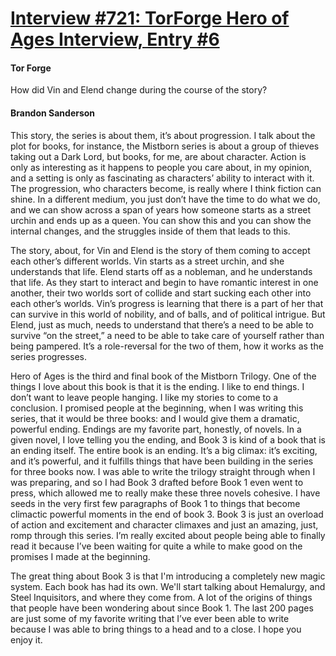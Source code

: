 # [Interview #721: TorForge Hero of Ages Interview, Entry #6](https://www.theoryland.com/intvmain.php?i=721#6)

#### Tor Forge

How did Vin and Elend change during the course of the story?

#### Brandon Sanderson

This story, the series is about them, it’s about progression. I talk about the plot for books, for instance, the Mistborn series is about a group of thieves taking out a Dark Lord, but books, for me, are about character. Action is only as interesting as it happens to people you care about, in my opinion, and a setting is only as fascinating as characters’ ability to interact with it. The progression, who characters become, is really where I think fiction can shine. In a different medium, you just don’t have the time to do what we do, and we can show across a span of years how someone starts as a street urchin and ends up as a queen. You can show this and you can show the internal changes, and the struggles inside of them that leads to this.

The story, about, for Vin and Elend is the story of them coming to accept each other’s different worlds. Vin starts as a street urchin, and she understands that life. Elend starts off as a nobleman, and he understands that life. As they start to interact and begin to have romantic interest in one another, their two worlds sort of collide and start sucking each other into each other’s worlds. Vin’s progress is learning that there is a part of her that can survive in this world of nobility, and of balls, and of political intrigue. But Elend, just as much, needs to understand that there’s a need to be able to survive “on the street,” a need to be able to take care of yourself rather than being pampered. It’s a role-reversal for the two of them, how it works as the series progresses.

Hero of Ages is the third and final book of the Mistborn Trilogy. One of the things I love about this book is that it is the ending. I like to end things. I don’t want to leave people hanging. I like my stories to come to a conclusion. I promised people at the beginning, when I was writing this series, that it would be three books: and I would give them a dramatic, powerful ending. Endings are my favorite part, honestly, of novels. In a given novel, I love telling you the ending, and Book 3 is kind of a book that is an ending itself. The entire book is an ending. It’s a big climax: it’s exciting, and it’s powerful, and it fulfills things that have been building in the series for three books now. I was able to write the trilogy straight through when I was preparing, and so I had Book 3 drafted before Book 1 even went to press, which allowed me to really make these three novels cohesive. I have seeds in the very first few paragraphs of Book 1 to things that become climactic powerful moments in the end of book 3. Book 3 is just an overload of action and excitement and character climaxes and just an amazing, just, romp through this series. I’m really excited about people being able to finally read it because I’ve been waiting for quite a while to make good on the promises I made at the beginning.

The great thing about Book 3 is that I'm introducing a completely new magic system. Each book has had its own. We'll start talking about Hemalurgy, and Steel Inquisitors, and where they come from. A lot of the origins of things that people have been wondering about since Book 1. The last 200 pages are just some of my favorite writing that I’ve ever been able to write because I was able to bring things to a head and to a close. I hope you enjoy it.

